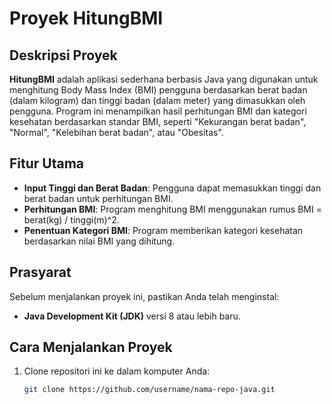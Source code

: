 # Proyek HitungBMI

## Deskripsi Proyek
**HitungBMI** adalah aplikasi sederhana berbasis Java yang digunakan untuk menghitung Body Mass Index (BMI) pengguna berdasarkan berat badan (dalam kilogram) dan tinggi badan (dalam meter) yang dimasukkan oleh pengguna. Program ini menampilkan hasil perhitungan BMI dan kategori kesehatan berdasarkan standar BMI, seperti "Kekurangan berat badan", "Normal", "Kelebihan berat badan", atau "Obesitas".

## Fitur Utama
- **Input Tinggi dan Berat Badan**: Pengguna dapat memasukkan tinggi dan berat badan untuk perhitungan BMI.
- **Perhitungan BMI**: Program menghitung BMI menggunakan rumus BMI = berat(kg) / tinggi(m)^2.
- **Penentuan Kategori BMI**: Program memberikan kategori kesehatan berdasarkan nilai BMI yang dihitung.

## Prasyarat
Sebelum menjalankan proyek ini, pastikan Anda telah menginstal:
- **Java Development Kit (JDK)** versi 8 atau lebih baru.

## Cara Menjalankan Proyek
1. Clone repositori ini ke dalam komputer Anda:
   ```bash
   git clone https://github.com/username/nama-repo-java.git
